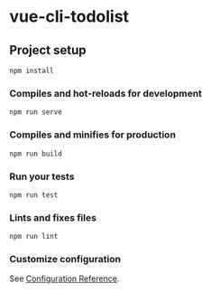 # vue-cli-todolist

## Project setup
```
npm install
```

### Compiles and hot-reloads for development
```
npm run serve
```

### Compiles and minifies for production
```
npm run build
```

### Run your tests
```
npm run test
```



### Lints and fixes files
```
npm run lint
```

### Customize configuration
See [Configuration Reference](https://cli.vuejs.org/config/).
